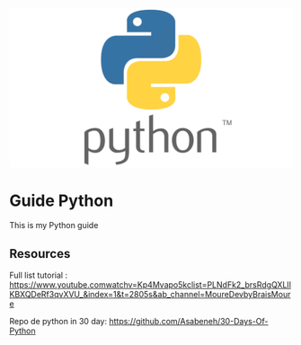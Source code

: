 <p align="center">
    <a href="https://www.python.org/">
        <img src="resources\Python.png" alt="python">
    </a>
</p>

# Guide Python
This is my Python guide


## Resources

Full list tutorial : https://www.youtube.comwatchv=Kp4Mvapo5kclist=PLNdFk2_brsRdgQXLIlKBXQDeRf3qvXVU_&index=1&t=2805s&ab_channel=MoureDevbyBraisMoure

Repo de python in 30 day: https://github.com/Asabeneh/30-Days-Of-Python